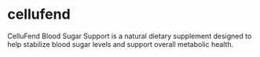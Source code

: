 # cellufend
CelluFend Blood Sugar Support is a natural dietary supplement designed to help stabilize blood sugar levels and support overall metabolic health.
